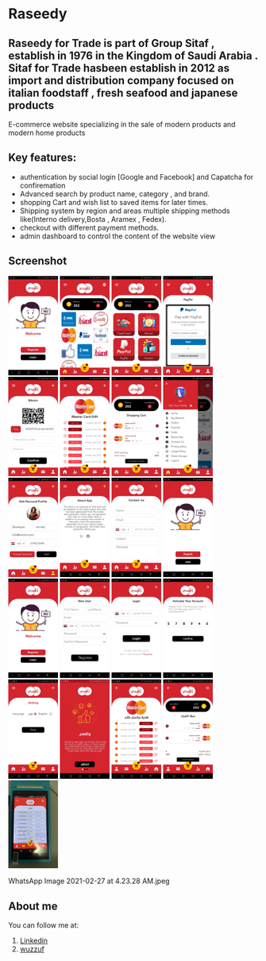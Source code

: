 # Raseedy

Raseedy for Trade is part of Group Sitaf , establish in 1976 in the Kingdom of Saudi Arabia . Sitaf for Trade hasbeen establish in 2012 as import and distribution company focused on italian foodstaff , fresh seafood and japanese products
-----------

E-commerce website specializing in the sale of modern products and modern home products

<!--Live Website preview
-----------
* (https://www.marketawy.com/sitaf4/) 
-->
 Key features: 
-----------
* authentication by social login [Google and Facebook] and Capatcha for confiremation 
* Advanced search by product name, category , and brand.
* shopping Cart and wish list to saved items for later times.
* Shipping system by region and areas multiple shipping methods like(Interno delivery,Bosta , Aramex , Fedex).
* checkout with different payment methods.
* admin dashboard to control the content of the website view

Screenshot
-----------
<p>
  <img src="Screenshot_20201230-222636.jpg" width="100",height="150" />
  <img src="Screenshot_20201230-221535.jpg" width="100",height="150" />
 <img src="Screenshot_20201230-221543.jpg" width="100",height="150" />
 <img src="Screenshot_20201230-221610.jpg" width="100",height="150" />
 <img src="Screenshot_20201230-221632.jpg" width="100",height="150" />
 <img src="Screenshot_20201230-221659.jpg" width="100",height="150" />
 <img src="Screenshot_20201230-221713.jpg" width="100",height="150" />
 <img src="Screenshot_20201230-221746.jpg" width="100",height="150" />
 <img src="Screenshot_20201230-221909.jpg" width="100",height="150" />
 <img src="Screenshot_20201230-222043.jpg" width="100",height="150" />
 <img src="Screenshot_20201230-222110.jpg" width="100",height="150" />
 <img src="Screenshot_20201230-222613.jpg" width="100",height="150" />
 <img src="Screenshot_20201230-222636.jpg" width="100",height="150" />
 <img src="Screenshot_20201230-222645.jpg" width="100",height="150" />
 <img src="Screenshot_20201230-222651.jpg" width="100",height="150" />
 <img src="Screenshot_20201230-222735.jpg" width="100",height="150" />
  <img src="Screenshot_20201230-223102.jpg" width="100",height="150" />
 <img src="Screenshot_20201230-223115.jpg" width="100",height="150" />
 <img src="Screenshot_20201230-223134.jpg" width="100",height="150" />
 <img src="Screenshot_20201230-223144.jpg" width="100",height="150" />
 <img src="WhatsApp Image 2021-02-27 at 4.23.28 AM.jpeg" width="100",height="150" />
 
 WhatsApp Image 2021-02-27 at 4.23.28 AM.jpeg
 
</p>


About me
-----------
 You can follow me at:
1. [Linkedin](https://www.linkedin.com/in/sharaf-muhammad-111a97147)
2. [wuzzuf](https://wuzzuf.net/me/sharf-mohamed-213d73bf4a)

